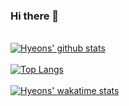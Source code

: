 ### Hi there 👋

<!--
**HyeonsChoi/HyeonsChoi** is a ✨ _special_ ✨ repository because its `README.md` (this file) appears on your GitHub profile.

Here are some ideas to get you started:

- 🔭 I’m currently working on ...
- 🌱 I’m currently learning ...
- 👯 I’m looking to collaborate on ...
- 🤔 I’m looking for help with ...
- 💬 Ask me about ...
- 📫 How to reach me: ...
- 😄 Pronouns: ...
- ⚡ Fun fact: ...
-->

<br>[![Hyeons' github stats](https://github-readme-stats.vercel.app/api?username=HyeonsChoi&count_private=true)](https://github.com/anuraghazra/github-readme-stats)</br>
<br>[![Top Langs](https://github-readme-stats.vercel.app/api/top-langs/?username=HyeonsChoi&layout=compact)](https://github.com/anuraghazra/github-readme-stats)</br>
<br>[![Hyeons' wakatime stats](https://github-readme-stats.vercel.app/api/wakatime?username=HyeonsChoi&layout=compact)](https://github.com/anuraghazra/github-readme-stats)</br>

<!--
<a href="https://github.com/anuraghazra/github-readme-stats">
  <img align="center" src="https://github-readme-stats.vercel.app/api?username=HyeonsChoi&count_private=true&repo=github-readme-stats" />
</a>
<br/>
<a href="https://github.com/anuraghazra/github-readme-stats">
  <img align="center" src="https://github-readme-stats.vercel.app/api/top-langs/?username=HyeonsChoi&layout=compact" />
</a>
<br/>
<a href="https://github.com/anuraghazra/github-readme-stats">
  <img align="center" src="https://github-readme-stats.vercel.app/api/wakatime?username=HyeonsChoi&layout=compact" />
</a>
-->
